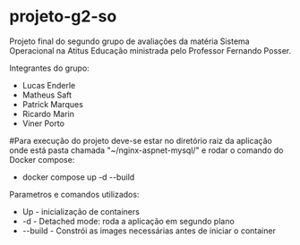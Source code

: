 # projeto-g2-so
Projeto final do segundo grupo de avaliações da matéria Sistema Operacional na Atitus Educação ministrada pelo Professor Fernando Posser.

Integrantes do grupo:
  - Lucas Enderle
  - Matheus Saft
  - Patrick Marques
  - Ricardo Marin
  - Viner Porto

#Para execução do projeto deve-se estar no diretório raiz da aplicação onde está pasta chamada "~/nginx-aspnet-mysql/" e rodar o comando do Docker compose:
  - docker compose up -d --build

Parametros e comandos utilizados:
- Up - inicialização de containers
- -d - Detached mode: roda a aplicação em segundo plano
- --build - Constrói as images necessárias antes de iniciar o container
